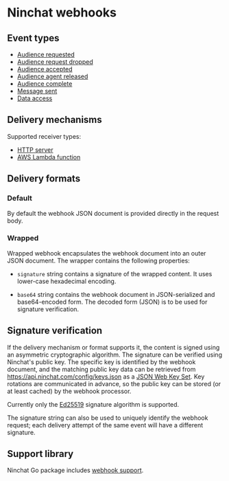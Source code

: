 # Ninchat webhooks

## Event types

- [Audience requested](event/audience_requested.md)
- [Audience request dropped](event/audience_request_dropped.md)
- [Audience accepted](event/audience_accepted.md)
- [Audience agent released](event/audience_agent_released.md)
- [Audience complete](event/audience_complete.md)
- [Message sent](event/message_sent.md)
- [Data access](event/data_access.md)


## Delivery mechanisms

Supported receiver types:

- [HTTP server](http.md)
- [AWS Lambda function](lambda.md)


## Delivery formats

### Default

By default the webhook JSON document is provided directly in the request body.


### Wrapped

Wrapped webhook encapsulates the webhook document into an outer JSON document.
The wrapper contains the following properties:

- `signature` string contains a signature of the wrapped content.  It uses
  lower-case hexadecimal encoding.

- `base64` string contains the webhook document in JSON-serialized and
  base64-encoded form.  The decoded form (JSON) is to be used for signature
  verification.


## Signature verification

If the delivery mechanism or format supports it, the content is signed using an
asymmetric cryptographic algorithm.  The signature can be verified using
Ninchat's public key.  The specific key is identified by the webhook document,
and the matching public key data can be retrieved from
https://api.ninchat.com/config/keys.json as a [JSON Web Key
Set](https://tools.ietf.org/html/rfc7517).  Key rotations are communicated in
advance, so the public key can be stored (or at least cached) by the webhook
processor.

Currently only the [Ed25519](https://en.wikipedia.org/wiki/EdDSA) signature
algorithm is supported.

The signature string can also be used to uniquely identify the webhook request;
each delivery attempt of the same event will have a different signature.


## Support library

Ninchat Go package includes [webhook support](https://pkg.go.dev/github.com/ninchat/ninchat-go/webhook).

